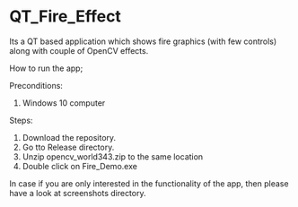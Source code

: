 # QT_Fire_Effect

Its a QT based application which shows fire graphics (with few controls) along with couple of OpenCV effects.

How to run the app;

Preconditions:
1. Windows 10 computer 

Steps:
1.  Download the repository.
2.  Go tto Release directory.
3.  Unzip opencv_world343.zip to the same location
4.  Double click on Fire_Demo.exe

In case if you are only interested in the functionality of the app, then please have a look at screenshots directory.
